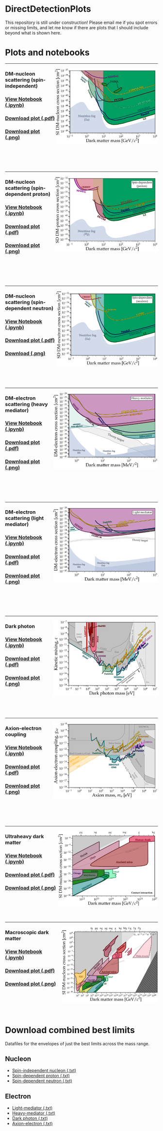 # DirectDetectionPlots

This repository is still under construction! Please email me if you spot errors or missing limits, and let me know if there are plots that I should include beyond what is shown here.


# Plots and notebooks
---
[<img align="right" height="250" src="plots/plots_png/Nucleon_SI.png">](https://raw.githubusercontent.com/cajohare/DirectDetectionPlots/refs/heads/main/plots/plots_png/Nucleon_SI.png)
### DM-nucleon scattering (spin-independent)
### [View Notebook (.ipynb)](https://github.com/cajohare/DirectDetectionPlots/blob/main/notebooks/DM-Nucleon.ipynb)
### [Download plot (.pdf)](https://raw.githubusercontent.com/cajohare/DirectDetectionPlots/refs/heads/main/plots/Nucleon_SI.pdf)
### [Download plot (.png)](https://raw.githubusercontent.com/cajohare/DirectDetectionPlots/refs/heads/main/plots/plots_png/Nucleon_SI.png)
### &nbsp;
### &nbsp;
---
[<img align="right" height="250" src="plots/plots_png/Nucleon_SDp.png">](https://raw.githubusercontent.com/cajohare/DirectDetectionPlots/refs/heads/main/plots/plots_png/Nucleon_SDp.png)
### DM-nucleon scattering (spin-dependent proton)
### [View Notebook (.ipynb)](https://github.com/cajohare/DirectDetectionPlots/blob/main/notebooks/DM-Nucleon.ipynb)
### [Download plot (.pdf)](https://raw.githubusercontent.com/cajohare/DirectDetectionPlots/refs/heads/main/plots/Nucleon_SDp.pdf)
### [Download plot (.png)](https://raw.githubusercontent.com/cajohare/DirectDetectionPlots/refs/heads/main/plots/plots_png/Nucleon_SDp.png)
### &nbsp;
### &nbsp;
---
[<img align="right" height="250" src="plots/plots_png/Nucleon_SDn.png">](https://raw.githubusercontent.com/cajohare/DirectDetectionPlots/refs/heads/main/plots/plots_png/Nucleon_SDn.png)
### DM-nucleon scattering (spin-dependent neutron)
### [View Notebook (.ipynb)](https://github.com/cajohare/DirectDetectionPlots/blob/main/notebooks/DM-Nucleon.ipynb)
### [Download plot (.pdf)](https://raw.githubusercontent.com/cajohare/DirectDetectionPlots/refs/heads/main/plots/Nucleon_SDn.pdf)
### [Download (.png)](https://raw.githubusercontent.com/cajohare/DirectDetectionPlots/refs/heads/main/plots/plots_png/Nucleon_SDn.png)
### &nbsp;
### &nbsp;
---
[<img align="right" height="250" src="plots/plots_png/Electron_HeavyMediator.png">](https://raw.githubusercontent.com/cajohare/DirectDetectionPlots/refs/heads/main/plots/plots_png/Electron_LightMediator.png)
### DM-electron scattering (heavy mediator)
### [View Notebook (.ipynb)](https://github.com/cajohare/DirectDetectionPlots/blob/main/notebooks/DM-Electron.ipynb)
### [Download plot (.pdf)](https://raw.githubusercontent.com/cajohare/DirectDetectionPlots/refs/heads/main/plots/Electron_LightMediator.pdf)
### [Download plot (.png)](https://raw.githubusercontent.com/cajohare/DirectDetectionPlots/refs/heads/main/plots/plots_png/Electron_LightMediator.png)
### &nbsp;
### &nbsp;
---
[<img align="right" height="250" src="plots/plots_png/Electron_LightMediator.png">](https://raw.githubusercontent.com/cajohare/DirectDetectionPlots/refs/heads/main/plots/plots_png/Electron_HeavyMediator.png)
### DM-electron scattering (light mediator)
### [View Notebook (.ipynb)](https://github.com/cajohare/DirectDetectionPlots/blob/main/notebooks/DM-Electron.ipynb)
### [Download plot (.pdf)](https://raw.githubusercontent.com/cajohare/DirectDetectionPlots/refs/heads/main/plots/Electron_HeavyMediator.pdf)
### [Download plot (.png)](https://raw.githubusercontent.com/cajohare/DirectDetectionPlots/refs/heads/main/plots/plots_png/Electron_HeavyMediator.png)
### &nbsp;
### &nbsp;
---
[<img align="right" height="250" src="plots/plots_png/DarkPhoton.png">](https://raw.githubusercontent.com/cajohare/DirectDetectionPlots/refs/heads/main/plots/plots_png/DarkPhoton.png)
### Dark photon
### [View Notebook (.ipynb)](https://github.com/cajohare/DirectDetectionPlots/blob/main/notebooks/DM-Absorption.ipynb)
### [Download plot (.pdf)](https://raw.githubusercontent.com/cajohare/DirectDetectionPlots/refs/heads/main/plots/DarkPhoton.pdf)
### [Download plot (.png)](https://raw.githubusercontent.com/cajohare/DirectDetectionPlots/refs/heads/main/plots/plots_png/DarkPhoton.png)
### &nbsp;
### &nbsp;
---
[<img align="right" height="250" src="plots/plots_png/AxionElectron.png">](https://raw.githubusercontent.com/cajohare/DirectDetectionPlots/refs/heads/main/plots/plots_png/AxionElectron.png)
### Axion-electron coupling
### [View Notebook (.ipynb)](https://github.com/cajohare/DirectDetectionPlots/blob/main/notebooks/DM-Absorption.ipynb)
### [Download plot (.pdf)](https://raw.githubusercontent.com/cajohare/DirectDetectionPlots/refs/heads/main/plots/AxionElectron.pdf)
### [Download plot (.png)](https://raw.githubusercontent.com/cajohare/DirectDetectionPlots/refs/heads/main/plots/plots_png/AxionElectron.png)
### &nbsp;
### &nbsp;
---
[<img align="right" height="250" src="plots/plots_png/Ultraheavy_Contact.png">](https://raw.githubusercontent.com/cajohare/DirectDetectionPlots/refs/heads/main/plots/plots_png/Ultraheavy_Contact.png)
### Ultraheavy dark matter
### [View Notebook (.ipynb)](https://github.com/cajohare/DirectDetectionPlots/blob/main/notebooks/UltraheavyDM.ipynb)
### [Download plot (.pdf)](https://raw.githubusercontent.com/cajohare/DirectDetectionPlots/refs/heads/main/plots/Ultraheavy_Contact.pdf)
### [Download plot (.png)](https://raw.githubusercontent.com/cajohare/DirectDetectionPlots/refs/heads/main/plots/plots_png/Ultraheavy_Contact.png)
### &nbsp;
### &nbsp;
---
[<img align="right" height="250" src="plots/plots_png/MacroscopicDM.png">](https://raw.githubusercontent.com/cajohare/DirectDetectionPlots/refs/heads/main/plots/plots_png/MacroscopicDM.png)
### Macroscopic dark matter
### [View Notebook (.ipynb)](https://github.com/cajohare/DirectDetectionPlots/blob/main/notebooks/UltraheavyDM.ipynb)
### [Download plot (.pdf)](https://raw.githubusercontent.com/cajohare/DirectDetectionPlots/refs/heads/main/plots/MacroscopicDM.pdf)
### [Download plot (.png)](https://raw.githubusercontent.com/cajohare/DirectDetectionPlots/refs/heads/main/plots/plots_png/MacroscopicDM.png)
### &nbsp;
### &nbsp;


# Download combined best limits
Datafiles for the envelopes of just the best limits across the mass range. 
## Nucleon
* [Spin-independent nucleon (.txt)](https://raw.githubusercontent.com/cajohare/DirectDetectionPlots/refs/heads/main/data/limits/Nucleon/SI/AllLimits-2024.txt)
* [Spin-dependent proton (.txt)](https://raw.githubusercontent.com/cajohare/DirectDetectionPlots/refs/heads/main/data/limits/Nucleon/SDp/AllLimits-2024.txt)
* [Spin-dependent neutron (.txt)](https://raw.githubusercontent.com/cajohare/DirectDetectionPlots/refs/heads/main/data/limits/Nucleon/SDn/AllLimits-2024.txt)
## Electron
* [Light-mediator (.txt)](https://raw.githubusercontent.com/cajohare/DirectDetectionPlots/refs/heads/main/data/limits/Electron/LightMediator/AllLimits-2024.txt)
* [Heavy-mediator (.txt)](https://raw.githubusercontent.com/cajohare/DirectDetectionPlots/refs/heads/main/data/limits/Electron/HeavyMediator/AllLimits-2024.txt)
* [Dark photon (.txt)](https://raw.githubusercontent.com/cajohare/DirectDetectionPlots/refs/heads/main/data/limits/Electron/DarkPhoton/AllLimits-2024.txt)
* [Axion-electron (.txt)](https://raw.githubusercontent.com/cajohare/DirectDetectionPlots/refs/heads/main/data/limits/Electron/Axion/AllLimits-2024.txt)